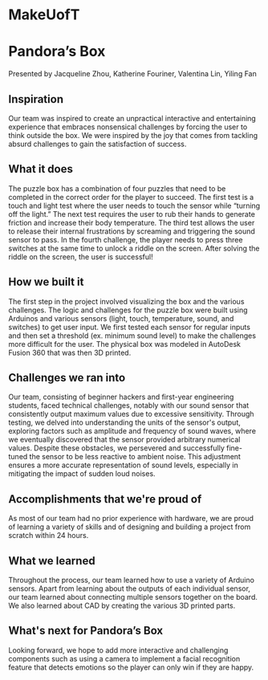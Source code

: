 # MakeUofT

# Pandora’s Box
Presented by Jacqueline Zhou, Katherine Fouriner, Valentina Lin, Yiling Fan

## Inspiration
Our team was inspired to create an unpractical interactive and entertaining experience that embraces nonsensical challenges by forcing the user to think outside the box. We were inspired by the joy that comes from tackling absurd challenges to gain the satisfaction of success. 

## What it does
The puzzle box has a combination of four puzzles that need to be completed in the correct order for the player to succeed. The first test is a touch and light test where the user needs to touch the sensor while “turning off the light.” The next test requires the user to rub their hands to generate friction and increase their body temperature. The third test allows the user to release their internal frustrations by screaming and triggering the sound sensor to pass. In the fourth challenge, the player needs to press three switches at the same time to unlock a riddle on the screen. After solving the riddle on the screen, the user is successful! 

## How we built it
The first step in the project involved visualizing the box and the various challenges. The logic and challenges for the puzzle box were built using Arduinos and various sensors (light, touch, temperature, sound, and switches) to get user input. We first tested each sensor for regular inputs and then set a threshold (ex. minimum sound level) to make the challenges more difficult for the user. The physical box was modeled in AutoDesk Fusion 360 that was then 3D printed. 

## Challenges we ran into
Our team, consisting of beginner hackers and first-year engineering students, faced technical challenges, notably with our sound sensor that consistently output maximum values due to excessive sensitivity. Through testing, we delved into understanding the units of the sensor's output, exploring factors such as amplitude and frequency of sound waves, where we eventually discovered that the sensor provided arbitrary numerical values. Despite these obstacles, we persevered and successfully fine-tuned the sensor to be less reactive to ambient noise. This adjustment ensures a more accurate representation of sound levels, especially in mitigating the impact of sudden loud noises. 

## Accomplishments that we're proud of
As most of our team had no prior experience with hardware, we are proud of learning a variety of skills and of designing and building a project from scratch within 24 hours.

## What we learned
Throughout the process, our team learned how to use a variety of Arduino sensors. Apart from learning about the outputs of each individual sensor, our team learned about connecting multiple sensors together on the board. We also learned about CAD by creating the various 3D printed parts. 

## What's next for Pandora’s Box
Looking forward, we hope to add more interactive and challenging components such as using a camera to implement a facial recognition feature that detects emotions so the player can only win if they are happy. 
